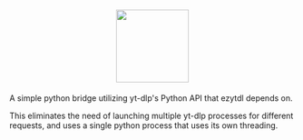 <h1 align="center">
  <img src="https://raw.githubusercontent.com/ezytdl/ezytdl/main/res/img/heading.png" height="128px"/><br>
</h1>

A simple python bridge utilizing yt-dlp's Python API that ezytdl depends on.

This eliminates the need of launching multiple yt-dlp processes for different requests, and uses a single python process that uses its own threading.

